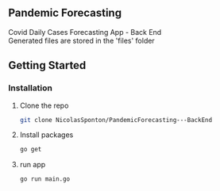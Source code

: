<a name="readme-top"></a>
## Pandemic Forecasting

Covid Daily Cases Forecasting App - Back End  
Generated files are stored in the 'files' folder


<!-- GETTING STARTED -->
## Getting Started

### Installation

1. Clone the repo
   ```sh
   git clone NicolasSponton/PandemicForecasting---BackEnd
   ```
2. Install packages
   ```sh
   go get
   ```
3. run app
   ```sh
   go run main.go
   ```
